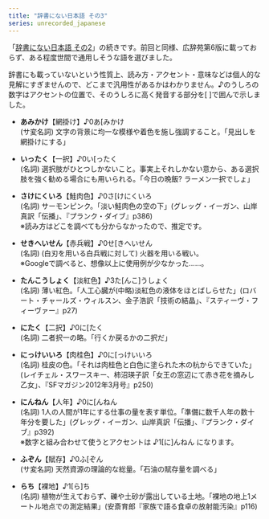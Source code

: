 ```yaml
---
title: "辞書にない日本語 その3"
series: unrecorded_japanese
---
```


「[辞書にない日本語 その2](20111211.html)」の続きです。前回と同様、広辞苑第6版に載っておらず、ある程度世間で通用しそうな語を選びました。

辞書にも載っていないという性質上、読み方・アクセント・意味などは個人的な見解にすぎませんので、どこまで汎用性があるかはわかりません。♪のうしろの数字はアクセントの位置で、そのうしろに高く発音する部分を[ ]で囲んで示しました。

- **あみかけ**【網掛け】♪0あ[みかけ  
  (サ変名詞) 文字の背景に均一な模様や着色を施し強調すること。「見出しを網掛けにする」

- **いったく**【一択】♪0い[ったく  
  (名詞) 選択肢がひとつしかないこと。事実上それしかない意から、ある選択肢を強く勧める場合にも用いられる。「今日の晩飯? ラーメン一択でしょ」

- **さけにくいろ**【鮭肉色】♪0さ[けにくいろ  
  (名詞) サーモンピンク。「淡い鮭肉色の空の下」(グレッグ・イーガン、山岸真訳「伝播」、『プランク・ダイブ』p386)  
  ※読み方はどこを調べても分からなかったので、推定です。

- **せきへいせん**【赤兵戦】♪0せ[きへいせん  
  (名詞) (白刃を用いる白兵戦に対して) 火器を用いる戦い。  
  ※Googleで調べると、想像以上に使用例が少なかった……。

- **たんこうしょく**【淡紅色】♪3た[んこ]うしょく  
  (名詞) 薄い紅色。「人工心臓が(中略)淡紅色の液体をほとばしらせた」(ロバート・チャールズ・ウィルスン、金子浩訳「技術の結晶」、『スティーヴ・フィーヴァー』p27)

- **にたく**【二択】♪0に[たく  
  (名詞) 二者択一の略。「行くか戻るかの二択だ」

- **にっけいいろ**【肉桂色】♪0に[っけいいろ  
  (名詞) 桂皮の色。「それは肉桂色と白色に塗られた木の杭からできていた」(レイチェル・スワースキー、柿沼瑛子訳「女王の窓辺にて赤き花を摘みし乙女」、『SFマガジン2012年3月号』p250)

- **にんねん**【人年】♪0に[んねん  
  (名詞) 1人の人間が1年にする仕事の量を表す単位。「準備に数千人年の数十年分を要した」(グレッグ・イーガン、山岸真訳「伝播」、『プランク・ダイブ』p392)  
  ※数字と組み合わせて使うとアクセントは ♪1[に]んねん になります。

- **ふぞん**【賦存】♪0ふ[ぞん  
  (サ変名詞) 天然資源の理論的な総量。「石油の賦存量を調べる」

- **らち**【裸地】♪1[ら]ち  
  (名詞) 植物が生えておらず、礫や土砂が露出している土地。「裸地の地上1メートル地点での測定結果」(安斎育郎『家族で語る食卓の放射能汚染』p116)
